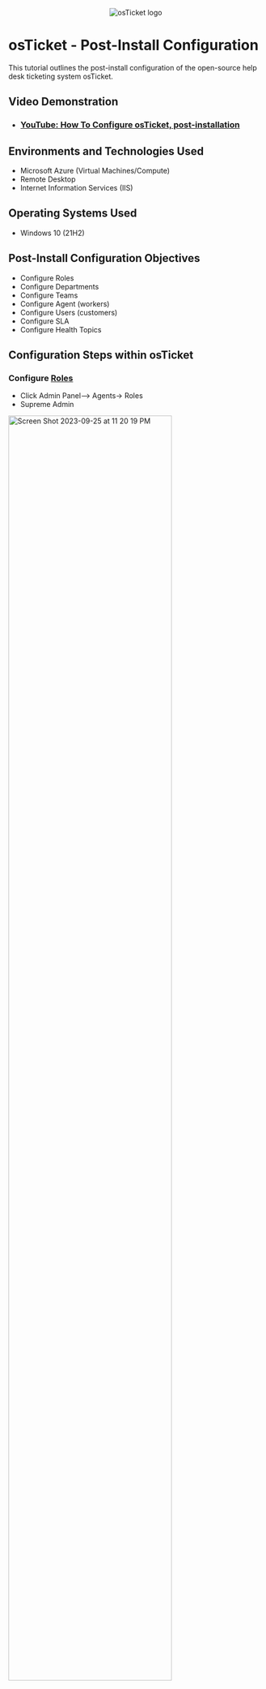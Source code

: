 <p align="center">
<img src="https://i.imgur.com/Clzj7Xs.png" alt="osTicket logo"/>
</p>

<h1>osTicket - Post-Install Configuration</h1>
This tutorial outlines the post-install configuration of the open-source help desk ticketing system osTicket.<br />


<h2>Video Demonstration</h2>

- ### [YouTube: How To Configure osTicket, post-installation](https://www.youtube.com)

<h2>Environments and Technologies Used</h2>

- Microsoft Azure (Virtual Machines/Compute)
- Remote Desktop
- Internet Information Services (IIS)

<h2>Operating Systems Used </h2>

- Windows 10</b> (21H2)

<h2>Post-Install Configuration Objectives</h2>

- Configure Roles 
- Configure Departments
- Configure Teams 
- Configure Agent (workers) 
- Configure Users (customers)
- Configure SLA
- Configure Health Topics 

<h2>Configuration Steps within osTicket</h2>


<h3> Configure <a href="https://docs.osticket.com/en/latest/Admin/Agents/Roles.html">Roles</a></h3>
<ul>
<li>Click Admin Panel--> Agents-> Roles</li>
<li>Supreme Admin</li>
</ul>


<p>
  <img width="80%" alt="Screen Shot 2023-09-25 at 11 20 19 PM" src="https://github.com/Wilsielouidor/post-install-config/assets/142513380/19291e92-2f49-49bc-8791-04b766ba1c1d">

</p>



<p>
<img width="80%" alt="Screen Shot 2023-09-25 at 11 40 22 PM" src="https://github.com/Wilsielouidor/post-install-config/assets/142513380/f97d8045-e313-471f-952a-0e1f97d4e9ac">

</p>

<p>
<img width="80%" alt="Screen Shot 2023-09-25 at 11 43 06 PM" src="https://github.com/Wilsielouidor/post-install-config/assets/142513380/2863ca12-6d53-4c28-a0d3-07185fcfc538">


</p>
<br />

<p>
Type in Supreme  Admin under Definition tab
</p>

<p>
<img width="80%" alt="Screen Shot 2023-09-25 at 11 46 45 PM" src="https://github.com/Wilsielouidor/post-install-config/assets/142513380/d3209fe4-89fa-4688-a360-13c38f615957">

</p>

Go to Permisions and Check all boxes under Tickets, Tasks and Knowledgebase--> Click Add role on the bottom.

<p> <img width="961" alt="Screen Shot 2023-09-25 at 11 54 09 PM" src="https://github.com/Wilsielouidor/post-install-config/assets/142513380/d2397f0b-1e63-4e7d-ac3e-1c2aae0e9515">

</p>

<h3> Configure <a href="https://docs.osticket.com/en/latest/Admin/Agents/Roles.html">Departments</a></h3>
<ul> 
<li>Click Admin Panel--> Agents-> Department--> Add new departments</li>
<li>Name: System Administrator-> click create department (which is at the bottom when you scroll done if you don't see it)</li>
</ul>
<p>
<img width="80%" alt="Screen Shot 2023-09-26 at 11 30 50 PM" src="https://github.com/Wilsielouidor/post-install-config/assets/142513380/9f1ce150-e166-4ead-ba98-a9d4f598064b">

</p>
<br />


<h3> Configure <a href="https://docs.osticket.com/en/latest/Admin/Agents/Teams.html">Teams</a></h3>
<ul>
<li>Click Admin Panel--> Agents-> Teams--> As default there is already a Level I so Add Level II </li>
</ul>
<p>
<img width="80%" alt="img src="https://i.imgur.com/DJmEXEB.png" height="80%" width="80%" alt="Disk Sanitization Steps">

</p>
<br />

<p>
  
<h3>Allow Anyone to Create Tickets</h3>
  <ul>
  <li>Admin panel->settings-> user settings </li>
  <li>Registration required: Recquire registration and login to create tickets </li>
  </ul>
  </p> 
  <br />
  
<p>
<img width="60%" alt="Screen Shot 2023-09-27 at 11 03 58 PM" src="https://github.com/Wilsielouidor/post-install-config/assets/142513380/2fec58cf-636e-41e0-99a7-078f1b587ff8">

</p>

<p>

<h3>Configure <a href="https://docs.osticket.com/en/latest/Admin/Agents/Agents.html">Agent(Workers)</a></h3>
  <ul>
  <li> Admin Panel->Agents-> Add new </li>
  <li>Karen, Ken, Lisa, Mateo</li>
</ul>
</p>
<p>
<img src="https://i.imgur.com/DJmEXEB.png" height="80%" width="80%" alt="Disk Sanitization Steps"/>
</p>
<br />

<p>

<h3>Configure <a href="https://docs.osticket.com/en/latest/Agent/Users/User%20Directory.html">Users (Customers)</a></h3>
  <ul>
  <li> Agent Panel->Users-> Add new </li>
     <li>Karen Doe</li>
      -Email Address: Karen@osticket.com ->Add Full Name-> Click Add User
</ul>
</p>
<p>
<img src="https://i.imgur.com/DJmEXEB.png" height="80%" width="80%" alt="Disk Sanitization Steps"/>
</p>
<br />

<p>

<h3>Configure <a href="https://docs.osticket.com/en/latest/Admin/Manage/SLA%20Plans.html">SLA</a></h3>
<ul>
  <li> Admin Panel-> Manage-> SLA </li>
  <li>Sev-A (1 hour, 24/7)</li>
  <li>Sev-B (4 hours, 24/7)</li>
  <li>Sev C (2 hours, business hours) </li>
</ul>
<p>


<p>
<img src="https://i.imgur.com/DJmEXEB.png" height="80%" width="80%" alt="Disk Sanitization Steps"/>
</p>
  
<h3>Configure Help Topics</a></h3>
<ul>
<li> Business Critical Outage </li>
<li>Personal Computer Issues</li>
<li>Equipment Request</li>
<li>Password Reset</li>

</ul>
<img src="https://i.imgur.com/DJmEXEB.png" height="80%" width="80%" alt="Disk Sanitization Steps"/>
</p>
<br />
